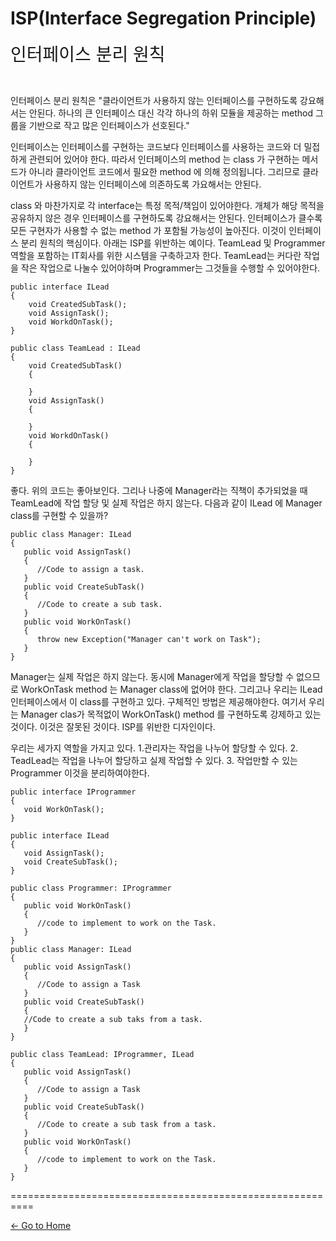 # ISP(Interface Segregation Principle)

<span style="font-familly:Papyrus;font-size:2em;">인터페이스 분리 원칙</span>

<br/>

인터페이스 분리 원칙은 "클라이언트가 사용하지 않는 인터페이스를 구현하도록 강요해서는 안된다. 하나의 큰 인터페이스 대신 각각 하나의 하위 모듈을 제공하는 method 그룹을 기반으로 작고 많은 인터페이스가 선호된다."

인터페이스는 인터페이스를 구현하는 코드보다 인터페이스를 사용하는 코드와 더 밀접하게 관련되어 있어야 한다. 따라서 인터페이스의 method 는 class 가 구현하는 메서드가 아니라 클라이언트 코드에서 필요한 method 에 의해 정의됩니다. 그리므로 클라이언트가 사용하지 않는 인터페이스에 의존하도록 가요해서는 안된다.

class 와 마찬가지로 각 interface는 특정 목적/책임이 있어야한다.
개체가 해당 목적을 공유하지 않은 경우 인터페이스를 구현하도록 강요해서는 안된다.
인터페이스가 클수록 모든 구현자가 사용할 수 없는 method 가 포함될 가능성이 높아진다.
이것이 인터페이스 분리 원칙의 핵심이다.
아래는 ISP를 위반하는 예이다. TeamLead 및 Programmer 역할을 포함하는 IT회사를 위한 시스템을 구축하고자 한다. TeamLead는 커다란 작업을 작은 작업으로 나눌수 있어야하며 Programmer는 그것들을 수행할 수 있어야한다.

```
public interface ILead
{
    void CreatedSubTask();
    void AssignTask();
    void WorkdOnTask();
}

public class TeamLead : ILead
{
    void CreatedSubTask()
    {

    }
    void AssignTask()
    {

    }
    void WorkdOnTask()
    {

    }
}
```

좋다. 위의 코드는 좋아보인다. 그리나 나중에 Manager라는 직책이 추가되었을 때 TeamLead에 작업 할당 및 실제 작업은 하지 않는다. 다음과 같이 ILead 에 Manager class를 구현할 수 있을까?

```
public class Manager: ILead
{
   public void AssignTask()
   {
      //Code to assign a task.
   }
   public void CreateSubTask()
   {
      //Code to create a sub task.
   }
   public void WorkOnTask()
   {
      throw new Exception("Manager can't work on Task");
   }
}
```

Manager는 실제 작업은 하지 않는다. 동시에 Manager에게 작업을 할당할 수 없으므로 WorkOnTask method 는 Manager class에 없어야 한다. 그리고나 우리는 ILead 인터페이스에서 이 class를 구현하고 있다. 구체적인 방법은 제공해야한다. 여기서 우리는 Manager clas가 목적없이 WorkOnTask() method 를 구현하도록 강제하고 있는 것이다. 이것은 잘못된 것이다. ISP를 위반한 디자인이다.

우리는 세가지 역할을 가지고 있다.
1.관리자는 작업을 나누어 할당할 수 있다.
2. TeadLead는 작업을 나누어 할당하고 실제 작업할 수 있다.
3. 작업만할 수 있는 Programmer
이것을 분리하여야한다.

```
public interface IProgrammer
{
   void WorkOnTask();
}

public interface ILead
{
   void AssignTask();
   void CreateSubTask();
}

public class Programmer: IProgrammer
{
   public void WorkOnTask()
   {
      //code to implement to work on the Task.
   }
}
public class Manager: ILead
{
   public void AssignTask()
   {
      //Code to assign a Task
   }
   public void CreateSubTask()
   {
   //Code to create a sub taks from a task.
   }
}

public class TeamLead: IProgrammer, ILead
{
   public void AssignTask()
   {
      //Code to assign a Task
   }
   public void CreateSubTask()
   {
      //Code to create a sub task from a task.
   }
   public void WorkOnTask()
   {
      //code to implement to work on the Task.
   }
}

```

==========================================================

[<- Go to Home](../SUMMARY.md)